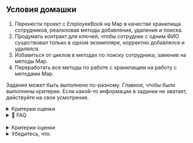## Условия домашки
1. Перенести проект с EmployeeBook на Map в качестве хранилища сотрудников, реализовав методы добавления, удаления и поиска.
2. Продумать контракт для ключей, чтобы сотрудник с одним ФИО существовал только в одном экземпляре, корректно добавлялся и удалялся.
3. Избавиться от циклов в методах по поиску сотрудника, заменив на методы Map.
4. Переработать все методы по работе с хранилищем на работу с методами Map.

Задание может быть выполнено по-разному. Главное, чтобы были выполнены критерии. Если какой-то информации в задании не хватает, действуйте на свое усмотрение.
<details>
<summary>Критерии оценки</summary>

- Все сотрудники существуют только в одном экземпляре
- Поиск сотрудников осуществляется с помощью метода
- Все методы по работе с хранилищем заменены на мапы
- Любого сотрудника можно удалить
- Можно добавить нового сотрудника
- Проект перенесен на map
</details>
<details>
<summary>🐝 FAQ</summary>

1. ***При добавлении сотрудника в мапу, если такой сотрудник уже есть бросаем ошибку с каким статусом, 404 Bad Request ?***

**Ответ**: Только 400 , 404 - not found.

2. ***Как создать ключ, если метод должен принимать только фамилию и имя по изначальным условиям?***

**Ответ**: Например, конкатенацией имени и фамилии. Напоминаем, что конкатенация — это сложение строк.
</details>
<br/>
<details>
<summary>Критерии оценки</summary>

- [ ] В проекте EmployeeBook задано поле Map в качестве хранилища сотрудников.
- [ ] В проекте EmployeeBook реализован метод «Добавить сотрудника».
- [ ] В проекте EmployeeBook реализован метод «Удалить сотрудника».
- [ ] В проекте EmployeeBook реализован метод «Найти сотрудника».
- [ ] Соблюдена инкапсуляция.
- [ ] Название метода начинается с глагола и описывает действия метода. Применяется принцип camelCase.
- [ ] Код компилируется, и каждое действие расположено на отдельной строке.
- [ ] Использовано автоматическое форматирование кода.
- [ ] В репозитории нет лишних файлов.
- [ ] Переданная ссылка — это pull request.
- [ ] Отсутствуют лишние блоки и переменные.
- [ ] Имена классов начинаются с большой буквы.
- [ ] Нет двойной вложенности.
- [ ] Соблюдена конвенциональная структура класса: поля, конструкторы и методы.
- [ ] Полям присвоены имена, которые отражают их суть.
- [ ] Все классы находятся в отдельном файле.
- [ ] Классы корректно распределены по пакетам.
- [ ] Отсутствуют лишние нефункциональные комментарии.
- [ ] Отсутствуют методы, оперирующие raw type.
- [ ] Повторяющийся хардкод вынесен в константы.
</details>

<details>
<summary>Убедитесь, что:</summary>

- [ ] Проект перенесен с EmployeeBook на Map в качестве хранилища сотрудников.
- [ ] Все сотрудники существуют только в одном экземпляре.
- [ ] Можно добавить нового сотрудника.
- [ ] Любого сотрудника можно удалить.
- [ ] Поиск сотрудников осуществляется с помощью метода.
- [ ] Все методы по работе с хранилищем переработаны на работу с методами Map.
- [ ] Вы избавились от циклов в методах по поиску сотрудника, заменив на методы Map.
</details>